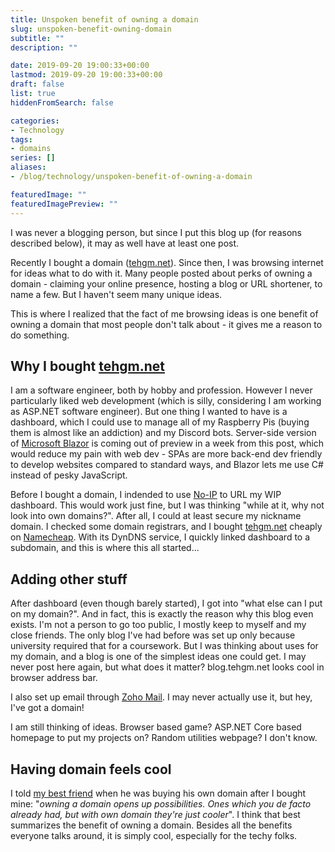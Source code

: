 ```yaml
---
title: Unspoken benefit of owning a domain
slug: unspoken-benefit-owning-domain
subtitle: ""
description: ""

date: 2019-09-20 19:00:33+00:00
lastmod: 2019-09-20 19:00:33+00:00
draft: false
list: true
hiddenFromSearch: false

categories:
- Technology
tags:
- domains
series: []
aliases: 
- /blog/technology/unspoken-benefit-of-owning-a-domain

featuredImage: ""
featuredImagePreview: ""
---
```


I was never a blogging person, but since I put this blog up (for reasons described below), it may as well have at least one post.

Recently I bought a domain ([tehgm.net](http://tehgm.net)). Since then, I was browsing internet for ideas what to do with it. Many people posted about perks of owning a domain - claiming your online presence, hosting a blog or URL shortener, to name a few. But I haven't seem many unique ideas.

This is where I realized that the fact of me browsing ideas is one benefit of owning a domain that most people don't talk about - it gives me a reason to do something.

<!--more-->

## Why I bought [tehgm.net](http://tehgm.net)

I am a software engineer, both by hobby and profession. However I never particularly liked web development (which is silly, considering I am working as ASP.NET software engineer). But one thing I wanted to have is a dashboard, which I could use to manage all of my Raspberry Pis (buying them is almost like an addiction) and my Discord bots. Server-side version of [Microsoft Blazor](https://dotnet.microsoft.com/apps/aspnet/web-apps/blazor) is coming out of preview in a week from this post, which would reduce my pain with web dev - SPAs are more back-end dev friendly to develop websites compared to standard ways, and Blazor lets me use C# instead of pesky JavaScript.

Before I bought a domain, I indended to use [No-IP](https://www.noip.com/) to URL my WIP dashboard. This would work just fine, but I was thinking "while at it, why not look into own domains?". After all, I could at least secure my nickname domain. I checked some domain registrars, and I bought [tehgm.net](http://tehgm.net) cheaply on [Namecheap](https://www.namecheap.com/). With its DynDNS service, I quickly linked dashboard to a subdomain, and this is where this all started...

## Adding other stuff

After dashboard (even though barely started), I got into "what else can I put on my domain?". And in fact, this is exactly the reason why this blog even exists. I'm not a person to go too public, I mostly keep to myself and my close friends. The only blog I've had before was set up only because university required that for a coursework. But I was thinking about uses for my domain, and a blog is one of the simplest ideas one could get. I may never post here again, but what does it matter? blog.tehgm.net looks cool in browser address bar.

I also set up email through [Zoho Mail](https://www.zoho.com/mail/). I may never actually use it, but hey, I've got a domain!

I am still thinking of ideas. Browser based game? ASP.NET Core based homepage to put my projects on? Random utilities webpage? I don't know.

## Having domain feels cool

I told [my best friend](https://kalik.dev) when he was buying his own domain after I bought mine: "_owning a domain opens up possibilities. Ones which you de facto already had, but with own domain they're just cooler_". I think that best summarizes the benefit of owning a domain. Besides all the benefits everyone talks around, it is simply cool, especially for the techy folks.
